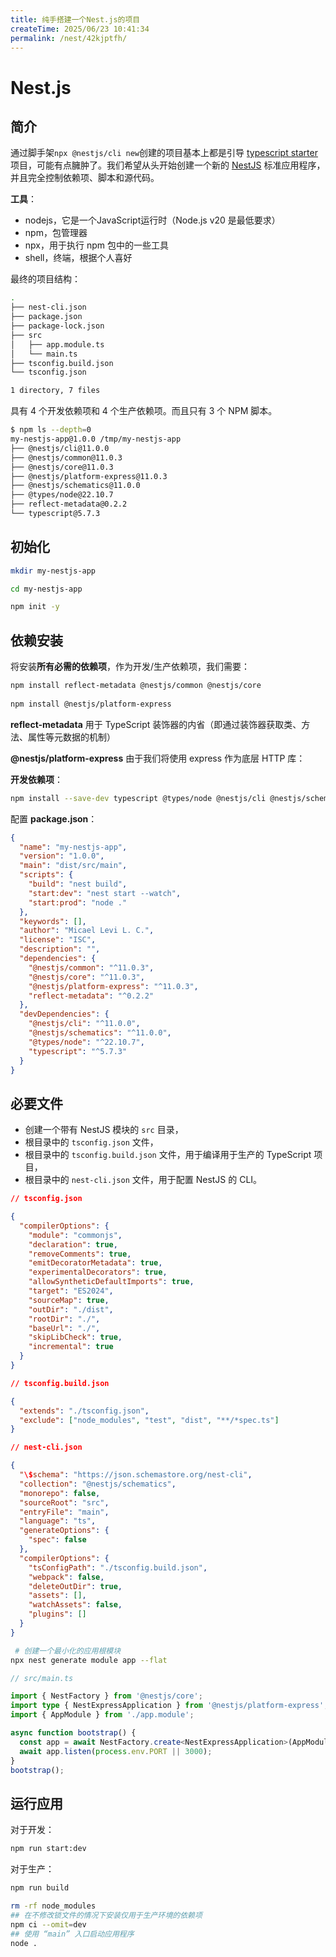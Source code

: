 ```yaml
---
title: 纯手搭建一个Nest.js的项目
createTime: 2025/06/23 10:41:34
permalink: /nest/42kjptfh/
---
```


# Nest.js

## 简介

通过脚手架`npx @nestjs/cli new`创建的项目基本上都是引导 [typescript starter](https://github.com/nestjs/typescript-starter) 项目，可能有点臃肿了。我们希望从头开始创建一个新的 [NestJS](https://nestjs.com/) 标准应用程序，并且完全控制依赖项、脚本和源代码。

**工具**：

- nodejs，它是一个JavaScript运行时（Node.js v20 是最低要求）
- npm，包管理器
- npx，用于执行 npm 包中的一些工具
- shell，终端，根据个人喜好

最终的项目结构：
```bash
.
├── nest-cli.json
├── package.json
├── package-lock.json
├── src
│   ├── app.module.ts
│   └── main.ts
├── tsconfig.build.json
└── tsconfig.json

1 directory, 7 files
```

具有 4 个开发依赖项和 4 个生产依赖项。而且只有 3 个 NPM 脚本。

```bash
$ npm ls --depth=0
my-nestjs-app@1.0.0 /tmp/my-nestjs-app
├── @nestjs/cli@11.0.0
├── @nestjs/common@11.0.3
├── @nestjs/core@11.0.3
├── @nestjs/platform-express@11.0.3
├── @nestjs/schematics@11.0.0
├── @types/node@22.10.7
├── reflect-metadata@0.2.2
└── typescript@5.7.3
```

## 初始化

```bash
mkdir my-nestjs-app

cd my-nestjs-app

npm init -y
```

## 依赖安装

将安装**所有必需的依赖项**，作为开发/生产依赖项，我们需要：

```bash
npm install reflect-metadata @nestjs/common @nestjs/core
																
npm install @nestjs/platform-express
```

**reflect-metadata** 用于 TypeScript 装饰器的内省（即通过装饰器获取类、方法、属性等元数据的机制）

**@nestjs/platform-express** 由于我们将使用 express 作为底层 HTTP 库：

**开发依赖项**：

```bash
npm install --save-dev typescript @types/node @nestjs/cli @nestjs/schematics
```

配置 **package.json**：

```json
{
  "name": "my-nestjs-app",
  "version": "1.0.0",
  "main": "dist/src/main",
  "scripts": {
    "build": "nest build",
    "start:dev": "nest start --watch",
    "start:prod": "node ."
  },
  "keywords": [],
  "author": "Micael Levi L. C.",
  "license": "ISC",
  "description": "",
  "dependencies": {
    "@nestjs/common": "^11.0.3",
    "@nestjs/core": "^11.0.3",
    "@nestjs/platform-express": "^11.0.3",
    "reflect-metadata": "^0.2.2"
  },
  "devDependencies": {
    "@nestjs/cli": "^11.0.0",
    "@nestjs/schematics": "^11.0.0",
    "@types/node": "^22.10.7",
    "typescript": "^5.7.3"
  }
}
```

## 必要文件

- 创建一个带有 NestJS 模块的 `src` 目录，
- 根目录中的 `tsconfig.json` 文件，
- 根目录中的 `tsconfig.build.json` 文件，用于编译用于生产的 TypeScript 项目，
- 根目录中的 `nest-cli.json` 文件，用于配置 NestJS 的 CLI。

```json
// tsconfig.json

{
  "compilerOptions": {
    "module": "commonjs",
    "declaration": true,
    "removeComments": true,
    "emitDecoratorMetadata": true,
    "experimentalDecorators": true,
    "allowSyntheticDefaultImports": true,
    "target": "ES2024",
    "sourceMap": true,
    "outDir": "./dist",
    "rootDir": "./",
    "baseUrl": "./",
    "skipLibCheck": true,
    "incremental": true
  }
}
```

```json
// tsconfig.build.json

{
  "extends": "./tsconfig.json",
  "exclude": ["node_modules", "test", "dist", "**/*spec.ts"]
}
```

```json
// nest-cli.json

{
  "\$schema": "https://json.schemastore.org/nest-cli",
  "collection": "@nestjs/schematics",
  "monorepo": false,
  "sourceRoot": "src",
  "entryFile": "main",
  "language": "ts",
  "generateOptions": {
    "spec": false
  },
  "compilerOptions": {
    "tsConfigPath": "./tsconfig.build.json",
    "webpack": false,
    "deleteOutDir": true,
    "assets": [],
    "watchAssets": false,
    "plugins": []
  }
}
```

```bash
 # 创建一个最小化的应用根模块
npx nest generate module app --flat
```

```ts
// src/main.ts

import { NestFactory } from '@nestjs/core';
import type { NestExpressApplication } from '@nestjs/platform-express';
import { AppModule } from './app.module';

async function bootstrap() {
  const app = await NestFactory.create<NestExpressApplication>(AppModule);
  await app.listen(process.env.PORT || 3000);
}
bootstrap();
```

## 运行应用

对于开发：
```bash
npm run start:dev
```

对于生产：

```bash
npm run build

rm -rf node_modules
## 在不修改锁文件的情况下安装仅用于生产环境的依赖项
npm ci --omit=dev
## 使用 “main” 入口启动应用程序
node .
```

